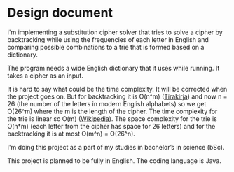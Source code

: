 # Design document

I'm implementing a substitution cipher solver that tries to solve a cipher by backtracking while using the frequencies of each letter in English and comparing possible combinations to a trie that is formed based on a dictionary.

The program needs a wide English dictionary that it uses while running. It takes a cipher as an input.

It is hard to say what could be the time complexity. It will be corrected when the project goes on. But for backtracking it is O(n^m) ([Tirakirja](https://www.cs.helsinki.fi/u/ahslaaks/tirakirja/)) and now n = 26 (the number of the letters in modern English alphabets) so we get O(26^m) where the m is the length of the cipher. The time complexity for the trie is linear so O(m) ([Wikipedia](https://en.wikipedia.org/wiki/Trie)). The space complexity for the trie is O(n*m) (each letter from the cipher has space for 26 letters) and for the backtracking it is at most O(m^n) = O(26^n).

I'm doing this project as a part of my studies in bachelor’s in science (bSc).

This project is planned to be fully in English. The coding language is Java.

